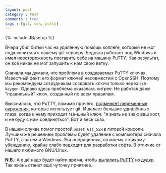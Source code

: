 ```yaml
---
layout: post
category : test
comments : true
tags : [git, ssh, putty]
---
```

{% include JB/setup %}

Вчера убил битый час на удалённую помощь коллеге, который не мог подключиться к нашему git-серверу. Бедняга работает под Windows и имел неосторожность поставить себе на машину PuTTY. Как результат, он всё никак не мог запушить к нам свою ветку.

Сначала мы думали, что проблема в создаваемых PuTTY ключах. Известный факт: его формат ключей несовместим с OpenSSH. Поэтому мы рекомендуем сотрудникам создавать ключи только через `ssh-keygen`. Однако здесь проблема оказалась хитрее. Не работал даже "правильный" ключ, созданный по всем правилам.

Выяснилось, что PuTTY, помимо прочего, [подменяет переменные окружения](http://stackoverflow.com/a/9386222/1044267), которые использует git. И делает большие удивлённые глаза, когда к нему приходит rsa-шный ключ: "я знать не знаю ваш хост, и не буду с ним соединяться". Вот и весь сказ.

В нашем случае помог простой `unset GIT_SSH` в гитовой консоли. Лучшим же решением проблемы будет удаление с компьютера сначала PuTTY, а затем и Windows. Эта операционка, по моему стойкому убеждению, крайне слабо подходит для разработки софта. В отличие от нашего любимого GNU/Linux.

**N.B.**: А ещё надо будет найти время, чтобы [выпилить PuTTY](https://github.com/w31rd0/ServerAccess/issues/6) из [дудки](https://github.com/w31rd0/ServerAccess). Так жизнь станет ещё чуточку приятнее.
